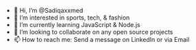 - 👋 Hi, I’m @Sadiqaxxmed
- 👀 I’m interested in sports, tech, & fashion 
- 🌱 I’m currently learning JavaScript & Node.js
- 💞️ I’m looking to collaborate on any open source projects
- 📫 How to reach me: Send a message on LinkedIn or via Email

<!---
Sadiqaxxmed/Sadiqaxxmed is a ✨ special ✨ repository because its `README.md` (this file) appears on your GitHub profile.
You can click the Preview link to take a look at your changes.
--->
